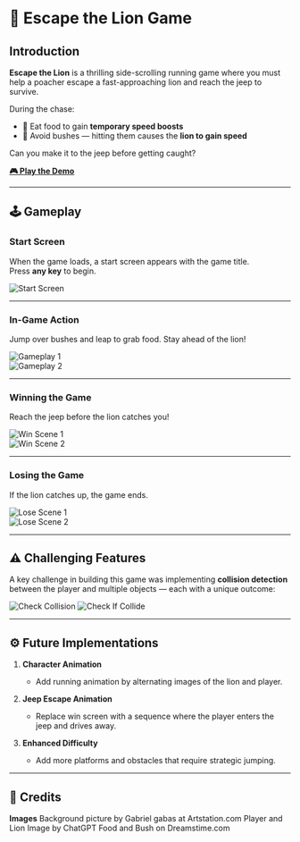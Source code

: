 # 🦁 Escape the Lion Game

## Introduction

**Escape the Lion** is a thrilling side-scrolling running game where you must help a poacher escape a fast-approaching lion and reach the jeep to survive. 

During the chase:
- 🍖 Eat food to gain **temporary speed boosts**
- 🌿 Avoid bushes — hitting them causes the **lion to gain speed**

Can you make it to the jeep before getting caught?

[**🎮 Play the Demo**](https://cs-jonaas.github.io/escapethelion/)

---

## 🕹️ Gameplay

### Start Screen  
When the game loads, a start screen appears with the game title.  
Press **any key** to begin.

![Start Screen](ETL-Start-Screen.png)

---

### In-Game Action  
Jump over bushes and leap to grab food. Stay ahead of the lion!

![Gameplay 1](ETL-gameplay.png)  
![Gameplay 2](ETL-gameplay2.png)

---

### Winning the Game  
Reach the jeep before the lion catches you!

![Win Scene 1](ETL-Win-play.png)  
![Win Scene 2](ETL-Win-Screen.png)

---

### Losing the Game  
If the lion catches up, the game ends.

![Lose Scene 1](ETL-Lose-play.png)  
![Lose Scene 2](ETL-Lose-Screen.png)

---

## ⚠️ Challenging Features

A key challenge in building this game was implementing **collision detection** between the player and multiple objects — each with a unique outcome:

![Check Collision](CC-function.png)
![Check If Collide](CIC-function.png)

---

## ⚙️ Future Implementations

1. **Character Animation**
   - Add running animation by alternating images of the lion and player.

2. **Jeep Escape Animation**
   - Replace win screen with a sequence where the player enters the jeep and drives away.

3. **Enhanced Difficulty**
   - Add more platforms and obstacles that require strategic jumping.

---

## 👏 Credits

__Images__
Background picture by Gabriel gabas at Artstation.com
Player and Lion Image by ChatGPT
Food and Bush on Dreamstime.com 



